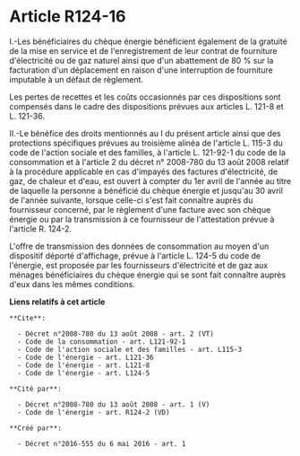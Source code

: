 # Article R124-16

I.-Les bénéficiaires du chèque énergie bénéficient également de la gratuité de la mise en service et de l'enregistrement de
leur contrat de fourniture d'électricité ou de gaz naturel ainsi que d'un abattement de 80 % sur la facturation d'un
déplacement en raison d'une interruption de fourniture imputable à un défaut de règlement. 

Les pertes de recettes et les coûts occasionnés par ces dispositions sont compensés dans le cadre des dispositions prévues
aux articles L. 121-8 et L. 121-36. 

II.-Le bénéfice des droits mentionnés au I du présent article ainsi que des protections spécifiques prévues au troisième
alinéa de l'article L. 115-3 du code de l'action sociale et des familles, à l'article L. 121-92-1 du code de la consommation
et à l'article 2 du décret n° 2008-780 du 13 août 2008 relatif à la procédure applicable en cas d'impayés des factures
d'électricité, de gaz, de chaleur et d'eau, est ouvert à compter du 1er avril de l'année au titre de laquelle la personne a
bénéficié du chèque énergie et jusqu'au 30 avril de l'année suivante, lorsque celle-ci s'est fait connaître auprès du
fournisseur concerné, par le règlement d'une facture avec son chèque énergie ou par la transmission à ce fournisseur de
l'attestation prévue à l'article R. 124-2. 

L'offre de transmission des données de consommation au moyen d'un dispositif déporté d'affichage, prévue à l'article L. 124-5
du code de l'énergie, est proposée par les fournisseurs d'électricité et de gaz aux ménages bénéficiaires du chèque énergie
qui se sont fait connaître auprès d'eux dans les mêmes conditions.

**Liens relatifs à cet article**

	**Cite**:

	  - Décret n°2008-780 du 13 août 2008 - art. 2 (VT)
	  - Code de la consommation - art. L121-92-1
	  - Code de l'action sociale et des familles - art. L115-3
	  - Code de l'énergie - art. L121-36
	  - Code de l'énergie - art. L121-8
	  - Code de l'énergie - art. L124-5

	**Cité par**:

	  - Décret n°2008-780 du 13 août 2008 - art. 1 (V)
	  - Code de l'énergie - art. R124-2 (VD)

	**Créé par**:

	  - Décret n°2016-555 du 6 mai 2016 - art. 1

